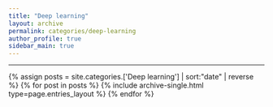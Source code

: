 ```yaml
---
title: "Deep learning"
layout: archive
permalink: categories/deep-learning
author_profile: true
sidebar_main: true
---
```


<!-- 공백이 포함되어 있는 카테고리 이름의 경우 site.categories['a b c'] 이런식으로! -->

***

{% assign posts = site.categories.['Deep learning'] | sort:"date" | reverse %}
{% for post in posts %} {% include archive-single.html type=page.entries_layout %} {% endfor %}